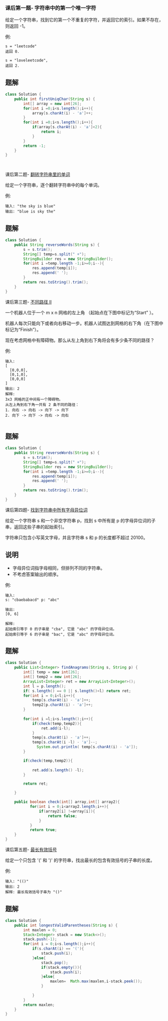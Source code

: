 ### 课后第一题- 字符串中的第一个唯一字符


给定一个字符串，找到它的第一个不重复的字符，并返回它的索引。如果不存在，则返回 -1。

例:

```
s = "leetcode"
返回 0.

s = "loveleetcode",
返回 2.

```
## 题解
```java
class Solution {
    public int firstUniqChar(String s) {
        int[] array = new int[26];
        for(int i =0;i<s.length();i++){
            array[s.charAt(i) - 'a']++;
        }
        for(int i =0;i<s.length();i++){
            if(array[s.charAt(i) - 'a']<2){
                return i;
            }
        }
        return -1;
    }
}

        
```

课后第二题- [翻转字符串里的单词](https://leetcode-cn.com/problems/reverse-words-in-a-string/)

给定一个字符串，逐个翻转字符串中的每个单词。

例:

```
输入: "the sky is blue"
输出: "blue is sky the"

```

## 题解
```java
class Solution {
    public String reverseWords(String s) {
        s = s.trim();
        String[] temp=s.split(" +");
        StringBuilder res = new StringBuilder();
        for(int i =temp.length -1;i>=0;i--){
            res.append(temp[i]);
            res.append(' ');
        }
        return res.toString().trim();
    }
}
```

课后第三题- [不同路径 II](https://leetcode-cn.com/problems/unique-paths-ii/)

一个机器人位于一个 m x n 网格的左上角 （起始点在下图中标记为“Start” ）。

机器人每次只能向下或者向右移动一步。机器人试图达到网格的右下角（在下图中标记为“Finish”）。

现在考虑网格中有障碍物。那么从左上角到右下角将会有多少条不同的路径？

例:

```
输入:
[
  [0,0,0],
  [0,1,0],
  [0,0,0]
]
输出: 2
解释:
3x3 网格的正中间有一个障碍物。
从左上角到右下角一共有 2 条不同的路径：
1. 向右 -> 向右 -> 向下 -> 向下
2. 向下 -> 向下 -> 向右 -> 向右


```

## 题解
```java
class Solution {
    public String reverseWords(String s) {
        s = s.trim();
        String[] temp=s.split(" +");
        StringBuilder res = new StringBuilder();
        for(int i =temp.length -1;i>=0;i--){
            res.append(temp[i]);
            res.append(' ');
        }
        return res.toString().trim();
    }
}
```

课后第四题- [找到字符串中所有字母异位词](https://leetcode-cn.com/problems/find-all-anagrams-in-a-string/)

给定一个字符串 s 和一个非空字符串 p，找到 s 中所有是 p 的字母异位词的子串，返回这些子串的起始索引。

字符串只包含小写英文字母，并且字符串 s 和 p 的长度都不超过 20100。

## 说明

* 字母异位词指字母相同，但排列不同的字符串。
* 不考虑答案输出的顺序。

例:

```
输入:
s: "cbaebabacd" p: "abc"

输出:
[0, 6]

解释:
起始索引等于 0 的子串是 "cba", 它是 "abc" 的字母异位词。
起始索引等于 6 的子串是 "bac", 它是 "abc" 的字母异位词。

```

## 题解
```java
class Solution {
    public List<Integer> findAnagrams(String s, String p) {
        int[] temp = new int[26];
        int[] temp2 = new int[26];
        ArrayList<Integer> ret = new ArrayList<Integer>();
        int l = p.length();
        if( s.length() == 0 || s.length()<l) return ret;
        for(int i = 0;i<l;i++){
            temp[s.charAt(i) - 'a']++;
            temp2[p.charAt(i) - 'a']++;
        }
        
        for(int i =l;i<s.length();i++){
            if(check(temp,temp2)){
                ret.add(i-l);
            }
            temp[s.charAt(i) - 'a']++;
            temp[s.charAt(i -l) - 'a']--;
              System.out.println( temp[s.charAt(i) - 'a']);
        }

        if(check(temp,temp2)){
          
            ret.add(s.length() -l);
        }

        return ret;

    }

    public boolean check(int[] array,int[] array2){
           for(int i = 0;i<array2.length;i++){
               if(array2[i] !=array[i]){
                   return false;
               }
           }
           return true;
    }
}
```

课后第五题- [最长有效括号](https://leetcode-cn.com/problems/longest-valid-parentheses/)

给定一个只包含 '(' 和 ')' 的字符串，找出最长的包含有效括号的子串的长度。

例:

```
输入: "(()"
输出: 2
解释: 最长有效括号子串为 "()"

```

## 题解
```java
class Solution {
    public int longestValidParentheses(String s) {
        int maxlen = 0;
        Stack<Integer> stack = new Stack<>();
        stack.push(-1);
        for(int i = 0;i<s.length();i++){
            if(s.charAt(i) == '('){
                stack.push(i);
            }else{
                stack.pop();
                if(stack.empty()){
                    stack.push(i);
                }else{
                    maxlen=  Math.max(maxlen,i-stack.peek());
                }
                
            }
        }
        return maxlen;
    }
}    
```

